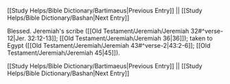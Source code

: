[[Study Helps/Bible Dictionary/Bartimaeus|Previous Entry]]  ||  [[Study Helps/Bible Dictionary/Bashan|Next Entry]]

 Blessed. Jeremiah's scribe ([[Old Testament/Jeremiah/Jeremiah 32#^verse-12|Jer. 32:12-13]]; [[Old Testament/Jeremiah/Jeremiah 36|36]]); taken to Egypt ([[Old Testament/Jeremiah/Jeremiah 43#^verse-2|43:2-6]]; [[Old Testament/Jeremiah/Jeremiah 45|45]]).

[[Study Helps/Bible Dictionary/Bartimaeus|Previous Entry]]  ||  [[Study Helps/Bible Dictionary/Bashan|Next Entry]]